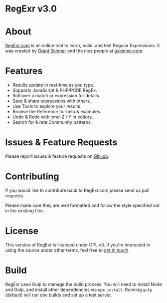 

RegExr v3.0
======

# About
[RegExr.com](http://regexr.com/) is an online tool to learn, build, and test Regular Expressions. It was created by [Grant Skinner](http://twitter.com/gskinner) and the nice people at [gskinner.com](http://gskinner.com/).

# Features
* Results update in real-time as you type.
* Supports JavaScript & PHP/PCRE RegEx.
* Roll over a match or expression for details.
* Save & share expressions with others.
* Use Tools to explore your results.
* Browse the Reference for help & examples.
* Undo & Redo with cmd-Z / Y in editors.
* Search for & rate Community patterns.

# Issues & Feature Requests
Please report issues & feature requests on [GitHub](https://github.com/gskinner/regexr/issues).

# Contributing
If you would like to contribute back to RegExr.com please send us pull requests.

Please make sure they are well formatted and follow the style specified out in the existing files.

# License
This version of RegExr is licensed under GPL v3. If you're interested in using the source under other terms, feel free to [get in touch](https://gskinner.com).

# Build
RegExr uses Gulp to manage the build process. You will need to install Node and Gulp, and install other dependencies via `npm install`. Running `gulp` (default) will run dev builds and set up a test server.